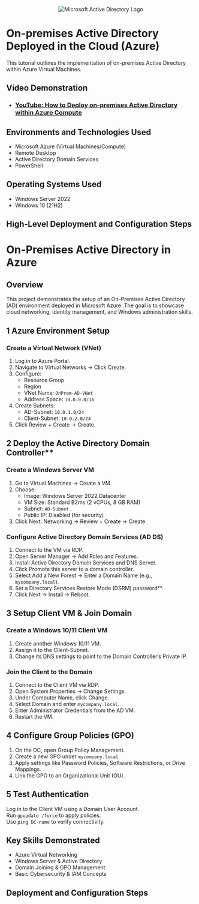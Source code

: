 <p align="center">
<img src="https://i.imgur.com/pU5A58S.png" alt="Microsoft Active Directory Logo"/>
</p>

<h1>On-premises Active Directory Deployed in the Cloud (Azure)</h1>
This tutorial outlines the implementation of on-premises Active Directory within Azure Virtual Machines.<br />


<h2>Video Demonstration</h2>

- ### [YouTube: How to Deploy on-premises Active Directory within Azure Compute](https://www.youtube.com)

<h2>Environments and Technologies Used</h2>

- Microsoft Azure (Virtual Machines/Compute)
- Remote Desktop
- Active Directory Domain Services
- PowerShell

<h2>Operating Systems Used </h2>

- Windows Server 2022
- Windows 10 (21H2)

<h2>High-Level Deployment and Configuration Steps</h2>

# On-Premises Active Directory in Azure

## Overview
This project demonstrates the setup of an On-Premises Active Directory (AD) environment deployed in Microsoft Azure. The goal is to showcase cloud networking, identity management, and Windows administration skills.

## 1️ Azure Environment Setup
###  Create a Virtual Network (VNet)
1. Log in to Azure Portal.
2. Navigate to Virtual Networks → Click Create.
3. Configure:
   - Resource Group
   - Region
   - VNet Name: `OnPrem-AD-VNet`
   - Address Space: `10.0.0.0/16`
4. Create Subnets:
   - AD-Subnet: `10.0.1.0/24`
   - Client-Subnet: `10.0.2.0/24`
5. Click Review + Create → Create.

## 2️ Deploy the Active Directory Domain Controller**
###  Create a Windows Server VM
1. Go to Virtual Machines → Create a VM.
2. Choose:
   - Image: Windows Server 2022 Datacenter
   - VM Size: Standard B2ms (2 vCPUs, 8 GB RAM)
   - Subnet: `AD-Subnet`
   - Public IP: Disabled (for security)
3. Click Next: Networking → Review + Create → Create.

### Configure Active Directory Domain Services (AD DS)
1. Connect to the VM via RDP.
2. Open Server Manager → Add Roles and Features.
3. Install Active Directory Domain Services and DNS Server.
4. Click Promote this server to a domain controller.
5. Select Add a New Forest → Enter a Domain Name (e.g., `mycompany.local`).
6. Set a Directory Services Restore Mode (DSRM) password**.
7. Click Next → Install → Reboot.

## 3️ Setup Client VM & Join Domain
### Create a Windows 10/11 Client VM
1. Create another Windows 10/11 VM.
2. Assign it to the Client-Subnet.
3. Change its DNS settings to point to the Domain Controller’s Private IP.

### Join the Client to the Domain
1. Connect to the Client VM via RDP.
2. Open System Properties → Change Settings.
3. Under Computer Name, click Change.
4. Select Domain and enter `mycompany.local`.
5. Enter Administrator Credentials from the AD VM.
6. Restart the VM.

## 4️ Configure Group Policies (GPO)
1. On the DC, open Group Policy Management.
2. Create a new GPO under `mycompany.local`.
3. Apply settings like Password Policies, Software Restrictions, or Drive Mappings.
4. Link the GPO to an Organizational Unit (OU).

## 5 Test Authentication
 Log in to the Client VM using a Domain User Account.  
 Run `gpupdate /force` to apply policies.  
 Use `ping DC-name` to verify connectivity.  

## Key Skills Demonstrated
- Azure Virtual Networking 
- Windows Server & Active Directory 
- Domain Joining & GPO Management  
- Basic Cybersecurity & IAM Concepts  

<h2>Deployment and Configuration Steps</h2>
